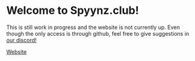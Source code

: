 # Welcome to Spyynz.club!
This is still work in progress and the website is not currently up. Even though the only access is through github, feel free to give suggestions in <a href="https://discord.gg/XhEAZCE">our discord!</a>
<p><a target="_blank" href="https://spyynz.github.io/Spyynz/Website/index">Website</a></p>
